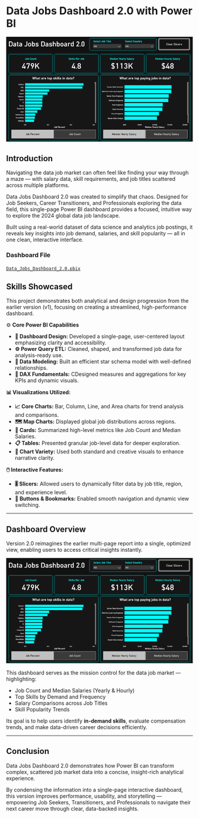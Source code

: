 # Data Jobs Dashboard 2.0 with Power BI

![Data Jobs Dashboard 2.0](../images/project2_dashboard_page.PNG)

## Introduction
Navigating the data job market can often feel like finding your way through a maze — with salary data, skill requirements, and job titles scattered across multiple platforms.

Data Jobs Dashboard 2.0 was created to simplify that chaos.
Designed for Job Seekers, Career Transitioners, and Professionals exploring the data field, this single-page Power BI dashboard provides a focused, intuitive way to explore the 2024 global data job landscape.

Built using a real-world dataset of data science and analytics job postings, it reveals key insights into job demand, salaries, and skill popularity — all in one clean, interactive interface.

### Dashboard File
[`Data_Jobs_Dashboard_2.0.pbix`](Data_Jobs_Dashboard_2.0.pbix)

## Skills Showcased

This project demonstrates both analytical and design progression from the earlier version (v1), focusing on creating a streamlined, high-performance dashboard.

⚙️ **Core Power BI Capabilities**
* **🎨 Dashboard Design:** Developed a single-page, user-centered layout emphasizing clarity and accessibility.
* **⚙️ Power Query ETL:** Cleaned, shaped, and transformed job data for analysis-ready use.
* **🔗 Data Modeling:** Built an efficient star schema model with well-defined relationships.
* **🧮 DAX Fundamentals:** CDesigned measures and aggregations for key KPIs and dynamic visuals.

**📊 Visualizations Utilized:**
* **📈 Core Charts:** Bar, Column, Line, and Area charts for trend analysis and comparisons.
* **🗺️ Map Charts:** Displayed global job distributions across regions.
* **🔢 Cards:** Summarized high-level metrics like Job Count and Median Salaries.
* **📋 Tables:** Presented granular job-level data for deeper exploration.
* **🎨 Chart Variety:** Used both standard and creative visuals to enhance narrative clarity.

**🖱️ Interactive Features:**
* **🎚️ Slicers:** Allowed users to dynamically filter data by job title, region, and experience level.
* **🔘 Buttons & Bookmarks:** Enabled smooth navigation and dynamic view switching.
---
## Dashboard Overview

Version 2.0 reimagines the earlier multi-page report into a single, optimized view, enabling users to access critical insights instantly.

![Data Jobs Dashboard 2.0](../images/project2_dashboard_page.PNG)  

This dashboard serves as the mission control for the data job market — highlighting:

- Job Count and Median Salaries (Yearly & Hourly)
- Top Skills by Demand and Frequency
- Salary Comparisons across Job Titles
- Skill Popularity Trends

Its goal is to help users identify **in-demand skills**, evaluate compensation trends, and make data-driven career decisions efficiently.

---

## Conclusion

Data Jobs Dashboard 2.0 demonstrates how Power BI can transform complex, scattered job market data into a concise, insight-rich analytical experience.

By condensing the information into a single-page interactive dashboard, this version improves performance, usability, and storytelling — empowering Job Seekers, Transitioners, and Professionals to navigate their next career move through clear, data-backed insights.